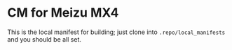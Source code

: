 # CM for Meizu MX4

This is the local manifest for building; just clone into `.repo/local_manifests`
and you should be all set.


<!-- vim:set ai et ts=4 sw=4 sts=4 fenc=utf-8: -->
